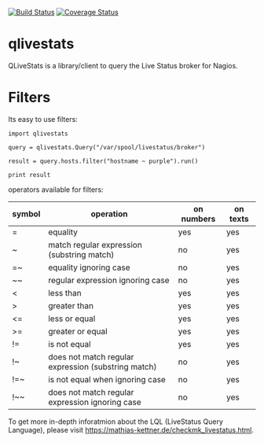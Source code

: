 [![Build Status](https://travis-ci.org/haukurk/qlivestats.svg?branch=master)](https://travis-ci.org/haukurk/qlivestats)
[![Coverage Status](https://coveralls.io/repos/haukurk/qlivestats/badge.svg?branch=master)](https://coveralls.io/r/haukurk/qlivestats?branch=master)
# qlivestats
QLiveStats is a library/client to query the Live Status broker for Nagios.

# Filters

Its easy to use filters:


```
import qlivestats

query = qlivestats.Query("/var/spool/livestatus/broker")

result = query.hosts.filter("hostname ~ purple").run()

print result

```

operators available for filters:

| symbol  | operation                                   | on numbers  | on texts  |
|-------- |-------------------------------------------- |------------ |---------- |
| =       | equality                                    | yes         | yes       |
| ~       | match regular expression (substring match)  | no          | yes       |
| =~      | equality ignoring case                      | no          | yes       |
| ~~      | regular expression ignoring case            | no          | yes       |
| <       | less than                                   | yes         | yes       |
| >       | greater than                                | yes         | yes       |
| <=      | less or equal                               | yes         | yes       |
| >=      | greater or equal                            | yes         | yes       |
| !=      | is not equal                                | yes         | yes       |
| !~      | does not match regular expression (substring match) | no  | yes       |
| !=~     | is not equal when ignoring case             | no          | yes       |
| !~~     | does not match regular expression ignoring case | no      | yes       | 

To get more in-depth inforatmion about the LQL (LiveStatus Query Language), please visit https://mathias-kettner.de/checkmk_livestatus.html.
